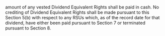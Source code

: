 amount  of  any  vested  Dividend  Equivalent  Rights  shall  be  paid  in  cash.    No  crediting  of  Dividend
Equivalent Rights shall be made pursuant to this Section 5(b) with respect to any RSUs which, as of the
record  date  for  that  dividend,  have  either  been  paid  pursuant  to  Section  7  or  terminated  pursuant  to
Section 8.